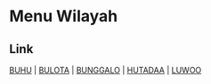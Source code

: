 # Menu Wilayah

## Link

[BUHU](https://github.com/gigit-pemilu/pemilu-2024-75-gorontalo/tree/main/pileg-dpr/hitung-suara/sub/75-gorontalo/sub/01-gorontalo/sub/22-talaga-jaya/sub/2002-buhu)
 | 
[BULOTA](https://github.com/gigit-pemilu/pemilu-2024-75-gorontalo/tree/main/pileg-dpr/hitung-suara/sub/75-gorontalo/sub/01-gorontalo/sub/22-talaga-jaya/sub/2005-bulota)
 | 
[BUNGGALO](https://github.com/gigit-pemilu/pemilu-2024-75-gorontalo/tree/main/pileg-dpr/hitung-suara/sub/75-gorontalo/sub/01-gorontalo/sub/22-talaga-jaya/sub/2004-bunggalo)
 | 
[HUTADAA](https://github.com/gigit-pemilu/pemilu-2024-75-gorontalo/tree/main/pileg-dpr/hitung-suara/sub/75-gorontalo/sub/01-gorontalo/sub/22-talaga-jaya/sub/2001-hutadaa)
 | 
[LUWOO](https://github.com/gigit-pemilu/pemilu-2024-75-gorontalo/tree/main/pileg-dpr/hitung-suara/sub/75-gorontalo/sub/01-gorontalo/sub/22-talaga-jaya/sub/2003-luwoo)

